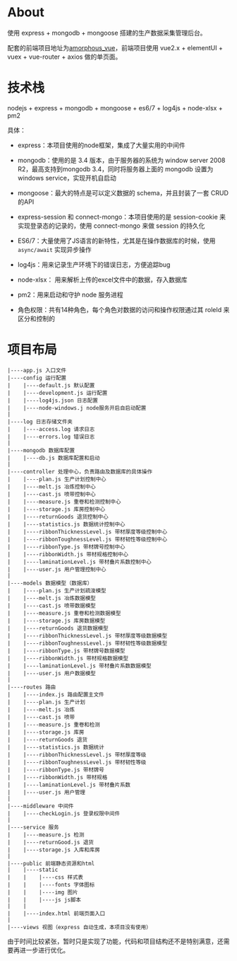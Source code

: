 # About
使用 express + mongodb + mongoose 搭建的生产数据采集管理后台。

配套的前端项目地址为[amorphous_vue](https://github.com/BigKongfuPanda/amorphous_vue)，前端项目使用 vue2.x + elementUI + vuex + vue-router + axios 做的单页面。

# 技术栈

nodejs + express + mongodb + mongoose + es6/7 + log4js + node-xlsx + pm2

具体：

- express：本项目使用的node框架，集成了大量实用的中间件

- mongodb：使用的是 3.4 版本，由于服务器的系统为 window server 2008 R2，最高支持到mongodb 3.4，同时将服务器上面的 mongodb 设置为 windows service，实现开机自启动

- mongoose：最大的特点是可以定义数据的 schema，并且封装了一套 CRUD 的API

- express-session 和 connect-mongo：本项目使用的是 session-cookie 来实现登录态的记录的，使用 connect-mongo 来做 session 的持久化

- ES6/7：大量使用了JS语言的新特性，尤其是在操作数据库的时候，使用 `async/await` 实现异步操作

- log4js：用来记录生产环境下的错误日志，方便追踪bug

- node-xlsx： 用来解析上传的excel文件中的数据，存入数据库

- pm2：用来启动和守护 node 服务进程

- 角色权限：共有14种角色，每个角色对数据的访问和操作权限通过其 roleId 来区分和控制的

# 项目布局

```
|----app.js 入口文件
|----config 运行配置
|    |----default.js 默认配置
|    |----development.js 运行配置
|    |----log4js.json 日志配置
|    |----node-windows.j node服务开启自启动配置
|
|----log 日志存储文件夹
|    |----access.log 请求日志
|    |----errors.log 错误日志
|    
|----mongodb 数据库配置    
|    |----db.js 数据库配置和启动
|
|----controller 处理中心，负责路由及数据库的具体操作
|    |----plan.js 生产计划控制中心
|    |----melt.js 冶炼控制中心
|    |----cast.js 喷带控制中心
|    |----measure.js 重卷和检测控制中心
|    |----storage.js 库房控制中心
|    |----returnGoods 退货控制中心
|    |----statistics.js 数据统计控制中心
|    |----ribbonThicknessLevel.js 带材厚度等级控制中心
|    |----ribbonToughnessLevel.js 带材韧性等级控制中心
|    |----ribbonType.js 带材牌号控制中心
|    |----ribbonWidth.js 带材规格控制中心
|    |----laminationLevel.js 带材叠片系数控制中心
|    |----user.js 用户管理控制中心
|    
|----models 数据模型（数据库）    
|    |----plan.js 生产计划疏浚模型
|    |----melt.js 冶炼数据模型
|    |----cast.js 喷带数据模型
|    |----measure.js 重卷和检测数据模型
|    |----storage.js 库房数据模型
|    |----returnGoods 退货数据模型
|    |----ribbonThicknessLevel.js 带材厚度等级数据模型
|    |----ribbonToughnessLevel.js 带材韧性等级数据模型
|    |----ribbonType.js 带材牌号数据模型
|    |----ribbonWidth.js 带材规格数据模型
|    |----laminationLevel.js 带材叠片系数数据模型
|    |----user.js 用户数据模型
|
|----routes 路由
|    |----index.js 路由配置主文件
|    |----plan.js 生产计划
|    |----melt.js 冶炼
|    |----cast.js 喷带
|    |----measure.js 重卷和检测
|    |----storage.js 库房
|    |----returnGoods 退货
|    |----statistics.js 数据统计
|    |----ribbonThicknessLevel.js 带材厚度等级
|    |----ribbonToughnessLevel.js 带材韧性等级
|    |----ribbonType.js 带材牌号
|    |----ribbonWidth.js 带材规格
|    |----laminationLevel.js 带材叠片系数
|    |----user.js 用户管理
|
|----middleware 中间件
|    |----checkLogin.js 登录权限中间件
|    
|----service 服务    
|    |----measure.js 检测
|    |----returnGood.js 退货
|    |----storage.js 入库和库房
|       
|----public 前端静态资源和html
|    |----static
|    |    |----css 样式表
|    |    |----fonts 字体图标
|    |    |----img 图片
|    |    |----js js脚本
|    |
|    |----index.html 前端页面入口
|    
|----views 视图（express 自动生成，本项目没有使用）    
```

由于时间比较紧张，暂时只是实现了功能，代码和项目结构还不是特别满意，还需要再进一步进行优化。
